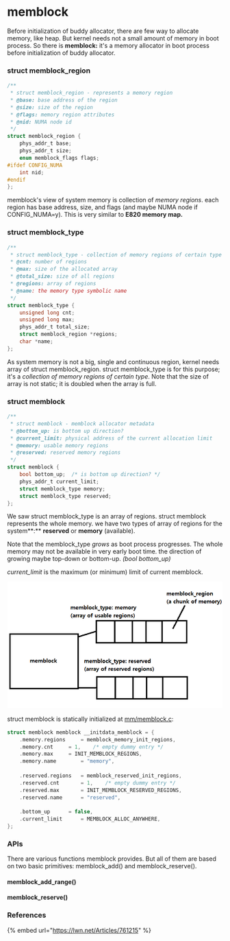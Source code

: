 # memblock

Before initialization of buddy allocator, there are few way to allocate memory, like heap. But kernel needs not a small amount of memory in boot process. So there is **memblock:** it's a memory allocator in boot process before initialization of buddy allocator.



### struct memblock\_region

```c
/**
 * struct memblock_region - represents a memory region
 * @base: base address of the region
 * @size: size of the region
 * @flags: memory region attributes
 * @nid: NUMA node id
 */
struct memblock_region {
	phys_addr_t base;
	phys_addr_t size;
	enum memblock_flags flags;
#ifdef CONFIG_NUMA
	int nid;
#endif
};
```

memblock's view of system memory is collection of _memory regions_. each region has base address, size, and flags (and maybe NUMA node if CONFIG\_NUMA=y). This is very similar to **E820 memory map.**

### **struct memblock\_type**

```c
/**
 * struct memblock_type - collection of memory regions of certain type
 * @cnt: number of regions
 * @max: size of the allocated array
 * @total_size: size of all regions
 * @regions: array of regions
 * @name: the memory type symbolic name
 */
struct memblock_type {
	unsigned long cnt;
	unsigned long max;
	phys_addr_t total_size;
	struct memblock_region *regions;
	char *name;
};
```

As system memory is not a big, single and continuous region, kernel needs array of struct memblock\_region. struct memblock\_type is for this purpose; it's a _collection of memory regions of certain type_. Note that the size of array is not static; it is doubled when the array is full.

### struct memblock

```c
/**
 * struct memblock - memblock allocator metadata
 * @bottom_up: is bottom up direction?
 * @current_limit: physical address of the current allocation limit
 * @memory: usable memory regions
 * @reserved: reserved memory regions
 */
struct memblock {
	bool bottom_up;  /* is bottom up direction? */
	phys_addr_t current_limit;
	struct memblock_type memory;
	struct memblock_type reserved;
};
```

We saw struct memblock\_type is an array of regions. struct memblock represents the whole memory. we have two types of array of regions for the system**:** **reserved** or **memory** (available).

Note that the memblock\_type _grows_ as boot process progresses. The whole memory may not be available in very early boot time. the direction of growing maybe top-down or bottom-up. _(bool bottom\_up)_

_current\_limit_ is the maximum (or minimum) limit of current memblock.

![memblock's view of memory](../../.gitbook/assets/image.png)

struct memblock is statically initialized at [mm/memblock.c](https://elixir.bootlin.com/linux/v5.18-rc4/source/mm/memblock.c#L111):

```c
struct memblock memblock __initdata_memblock = {
	.memory.regions		= memblock_memory_init_regions,
	.memory.cnt		= 1,	/* empty dummy entry */
	.memory.max		= INIT_MEMBLOCK_REGIONS,
	.memory.name		= "memory",

	.reserved.regions	= memblock_reserved_init_regions,
	.reserved.cnt		= 1,	/* empty dummy entry */
	.reserved.max		= INIT_MEMBLOCK_RESERVED_REGIONS,
	.reserved.name		= "reserved",

	.bottom_up		= false,
	.current_limit		= MEMBLOCK_ALLOC_ANYWHERE,
};
```

### APIs

There are various functions memblock provides. But all of them are based on two basic primitives: memblock\_add() and memblock\_reserve().



#### memblock\_add\_range()



#### memblock\_reserve()





### References

{% embed url="https://lwn.net/Articles/761215" %}
